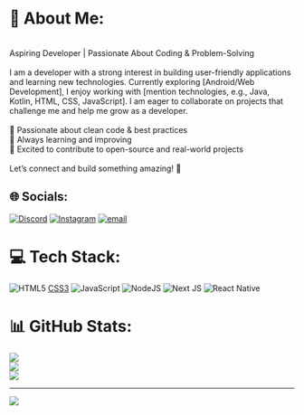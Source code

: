 # 💫 About Me:
<br>Aspiring Developer | Passionate About Coding & Problem-Solving<br><br>I am a developer with a strong interest in building user-friendly applications and learning new technologies. Currently exploring [Android/Web Development], I enjoy working with [mention technologies, e.g., Java, Kotlin, HTML, CSS, JavaScript]. I am eager to collaborate on projects that challenge me and help me grow as a developer.<br><br>🔹 Passionate about clean code & best practices<br>🔹 Always learning and improving<br>🔹 Excited to contribute to open-source and real-world projects<br><br>Let’s connect and build something amazing! 🚀


## 🌐 Socials:
[![Discord](https://img.shields.io/badge/Discord-%237289DA.svg?logo=discord&logoColor=white)](https://discord.gg/lucifer1437816) [![Instagram](https://img.shields.io/badge/Instagram-%23E4405F.svg?logo=Instagram&logoColor=white)](https://instagram.com/atulk4s) [![email](https://img.shields.io/badge/Email-D14836?logo=gmail&logoColor=white)](mailto:mrcool94126@gmail.com) 

# 💻 Tech Stack:
![HTML5](https://img.shields.io/badge/html5-%23E34F26.svg?style=for-the-badge&logo=html5&logoColor=white) [CSS3](https://img.shields.io/badge/css3-%231572B6.svg?style=for-the-badge&logo=css3&logoColor=white) ![JavaScript](https://img.shields.io/badge/javascript-%23323330.svg?style=for-the-badge&logo=javascript&logoColor=%23F7DF1E) ![NodeJS](https://img.shields.io/badge/node.js-6DA55F?style=for-the-badge&logo=node.js&logoColor=white) ![Next JS](https://img.shields.io/badge/Next-black?style=for-the-badge&logo=next.js&logoColor=white) ![React Native](https://img.shields.io/badge/react_native-%2320232a.svg?style=for-the-badge&logo=react&logoColor=%2361DAFB)
# 📊 GitHub Stats:
![](https://github-readme-stats.vercel.app/api?username=Atul4s&theme=dark&hide_border=false&include_all_commits=false&count_private=false)<br/>
![](https://github-readme-streak-stats.herokuapp.com/?user=Atul4s&theme=dark&hide_border=false)<br/>
![](https://github-readme-stats.vercel.app/api/top-langs/?username=Atul4s&theme=dark&hide_border=false&include_all_commits=false&count_private=false&layout=compact)

---
[![](https://visitcount.itsvg.in/api?id=Atul4s&icon=0&color=0)](https://visitcount.itsvg.in)

<!-- Proudly created with GPRM ( https://gprm.itsvg.in ) -->
